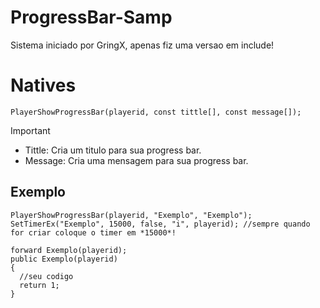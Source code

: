 # ProgressBar-Samp
Sistema iniciado por GringX, apenas fiz uma versao em include!

# Natives
```pawn
PlayerShowProgressBar(playerid, const tittle[], const message[]);
```
> [!IMPORTANT]
> - Tittle: Cria um titulo para sua progress bar.
> - Message: Cria uma mensagem para sua progress bar. 

## Exemplo
```pawn
PlayerShowProgressBar(playerid, "Exemplo", "Exemplo");
SetTimerEx("Exemplo", 15000, false, "i", playerid); //sempre quando for criar coloque o timer em *15000*!

forward Exemplo(playerid);
public Exemplo(playerid)
{
  //seu codigo
  return 1;
}
```
